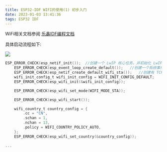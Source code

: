```yaml
---
title: ESP32-IDF WIFI的使用(1) 初步入门
date: 2023-01-03 13:41:36
tags: ESP32 IDF
---
```


WiFi相关文档参阅 [乐鑫IDF编程文档](https://docs.espressif.com/projects/esp-idf/zh_CN/release-v5.0/esp32/api-guides/wifi.html)

具体启动流程如下:

![](https://docs.espressif.com/projects/esp-idf/zh_CN/release-v5.0/esp32/_images/seqdiag-3539a23193af2f08aeb412fd527f18a5a1b2fd43.png)

```c
ESP_ERROR_CHECK(esp_netif_init());  //创建一个 LwIP 核心任务，并初始化 LwIP 相关工作
    ESP_ERROR_CHECK(esp_event_loop_create_default());   //创建一个系统事件任务，并初始化应用程序事件的回调函数。在此情况下，该回调函数唯一的动作就是将事件中继到应用程序任务中
    ESP_ERROR_CHECK(esp_netif_create_default_wifi_sta());   //创建有 TCP/IP 堆栈的默认网络接口实例绑定 station
    wifi_init_config_t wifi_init_config = WIFI_INIT_CONFIG_DEFAULT;
    ESP_ERROR_CHECK(esp_wifi_init(&wifi_init_config));

    ESP_ERROR_CHECK(esp_wifi_set_mode(WIFI_MODE_STA));

    ESP_ERROR_CHECK(esp_wifi_start());

    wifi_country_t country_config = {
        .cc = "CN",
        .schan = 1,
        .nchan = 13,
        .policy = WIFI_COUNTRY_POLICY_AUTO,
    };
    ESP_ERROR_CHECK(esp_wifi_set_country(&country_config));

...
```

